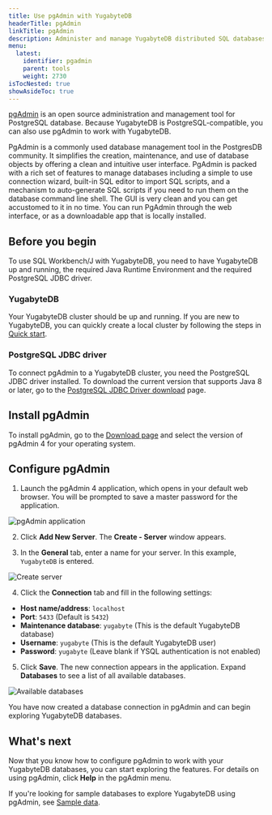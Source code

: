 ```yaml
---
title: Use pgAdmin with YugabyteDB
headerTitle: pgAdmin
linkTitle: pgAdmin
description: Administer and manage YugabyteDB distributed SQL databases using pgAdmin.
menu:
  latest:
    identifier: pgadmin
    parent: tools
    weight: 2730
isTocNested: true
showAsideToc: true
---
```


[pgAdmin](https://pgadmin.org) is an open source administration and management tool for PostgreSQL database. Because YugabyteDB is PostgreSQL-compatible, you can also use pgAdmin to work with YugabyteDB.

PgAdmin is a commonly used database management tool in the PostgresDB community. It simplifies the creation, maintenance, and use of database objects by offering a clean and intuitive user interface. PgAdmin is packed with a rich set of features to manage databases including a simple to use connection wizard, built-in SQL editor to import SQL scripts, and a mechanism to auto-generate SQL scripts if you need to run them on the database command line shell. The GUI is very clean and you can get accustomed to it in no time. You can run PgAdmin through the web interface, or as a downloadable app that is locally installed.

## Before you begin

To use SQL Workbench/J with YugabyteDB, you need to have YugabyteDB up and running, the required Java Runtime Environment and the required PostgreSQL JDBC driver.

### YugabyteDB

Your YugabyteDB cluster should be up and running. If you are new to YugabyteDB, you can quickly create a local cluster by following the steps in [Quick start](../../../quick-start/install).

### PostgreSQL JDBC driver

To connect pgAdmin to a YugabyteDB cluster, you need the PostgreSQL JDBC driver installed. To download the current version that supports Java 8 or later, go to the [PostgreSQL JDBC Driver download](https://jdbc.postgresql.org/download.html) page.

## Install pgAdmin

To install pgAdmin, go to the [Download page](https://www.pgadmin.org/download/) and select the version of pgAdmin 4 for your operating system.

## Configure pgAdmin

1. Launch the pgAdmin 4 application, which opens in your default web browser. You will be prompted to save a master password for the application.

![pgAdmin application](/images/develop/tools/pgadmin/pgadmin-new-window.png)

2. Click **Add New Server**. The **Create - Server** window appears.

3. In the **General** tab, enter a name for your server. In this example, `YugabyteDB` is entered.

![Create server](/images/develop/tools/pgadmin/pgadmin-create-server.png)

4. Click the **Connection** tab and fill in the following settings:

- **Host name/address**: `localhost`
- **Port**: `5433` (Default is `5432`)
- **Maintenance database**: `yugabyte` (This is the default YugabyteDB database)
- **Username**: `yugabyte` (This is the default YugabyteDB user)
- **Password**: `yugabyte` (Leave blank if YSQL authentication is not enabled)

5. Click **Save**. The new connection appears in the application. Expand **Databases** to see a list of all available databases.

![Available databases](/images/develop/tools/pgadmin/pgadmin-list-of-databases.png)

You have now created a database connection in pgAdmin and can begin exploring YugabyteDB databases.

## What's next

Now that you know how to configure pgAdmin to work with your YugabyteDB databases, you can start exploring the features. For details on using pgAdmin, click **Help** in the pgAdmin menu.

If you're looking for sample databases to explore YugabyteDB using pgAdmin, see [Sample data](../../sample-data/).